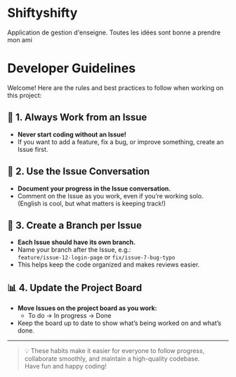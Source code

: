 # Shiftyshifty
Application de gestion d'enseigne. Toutes les idées sont bonne a prendre mon ami

# Developer Guidelines

Welcome! Here are the rules and best practices to follow when working on this project:

## 📝 1. Always Work from an Issue

- **Never start coding without an Issue!**
- If you want to add a feature, fix a bug, or improve something, create an Issue first.

## 💬 2. Use the Issue Conversation

- **Document your progress in the Issue conversation.**
- Comment on the Issue as you work, even if you’re working solo.  
  (English is cool, but what matters is keeping track!)

## 🌱 3. Create a Branch per Issue

- **Each Issue should have its own branch.**
- Name your branch after the Issue, e.g.:  
  `feature/issue-12-login-page` or `fix/issue-7-bug-typo`
- This helps keep the code organized and makes reviews easier.

## 📊 4. Update the Project Board

- **Move Issues on the project board as you work:**
  - To do → In progress → Done
- Keep the board up to date to show what’s being worked on and what’s done.

---

> 💡 These habits make it easier for everyone to follow progress, collaborate smoothly, and maintain a high-quality codebase.  
> Have fun and happy coding!
